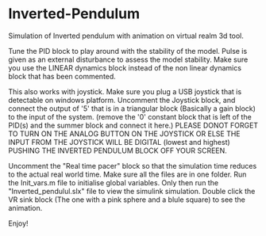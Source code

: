 # Inverted-Pendulum
Simulation of Inverted pendulum with animation on virtual realm 3d tool.

Tune the PID block to play around with the stability of the model.
Pulse is given as an external disturbance to assess the model stability.
Make sure you use the LINEAR dynamics block instead of the non linear dynamics block that has been commented.

This also works with joystick. Make sure you plug a USB joystick that is detectable on windows platform. Uncomment the Joystick block, and connect the output of '5' that is in a triangular block (Basically a gain block) to the input of the system. (remove the '0' constant block that is left of the PID(s) and the summer block and connect it here.) PLEASE DONOT FORGET TO TURN ON THE ANALOG BUTTON ON THE JOYSTICK OR ELSE THE INPUT FROM THE JOYSTICK WILL BE DIGITAL (lowest and highest) PUSHING THE INVERTED PENDULUM BLOCK OFF YOUR SCREEN.

Uncomment the "Real time pacer" block so that the simulation time reduces to the actual real world time.
Make sure all the files are in one folder.
Run the Init_vars.m file to initialise global variables. Only then run the "Inverted_pendulul.slx" file to view the simulink simulation.
Double click the VR sink block (The one with a pink sphere and a blule square) to see the animation.

Enjoy!

